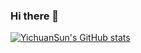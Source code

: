 ### Hi there 👋


[![YichuanSun's GitHub stats](https://github-readme-stats.vercel.app/api?username=YichuanSun)](https://github.com/anuraghazra/github-readme-stats)


<!--
**YichuanSun/YichuanSun** is a ✨ _special_ ✨ repository because its `README.md` (this file) appears on your GitHub profile.

Here are some ideas to get you started:

- 🔭 I’m currently working on ...
- 🌱 I’m currently learning ...
- 👯 I’m looking to collaborate on ...
- 🤔 I’m looking for help with ...
- 💬 Ask me about ...
- 📫 How to reach me: ...
- 😄 Pronouns: ...
- ⚡ Fun fact: ...
-->

